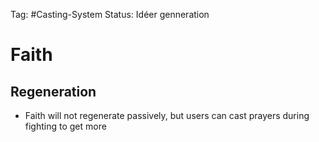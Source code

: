 Tag: #Casting-System
Status: Idéer genneration

# Faith
## Regeneration

- Faith will not regenerate passively, but users can cast prayers during fighting to get more

